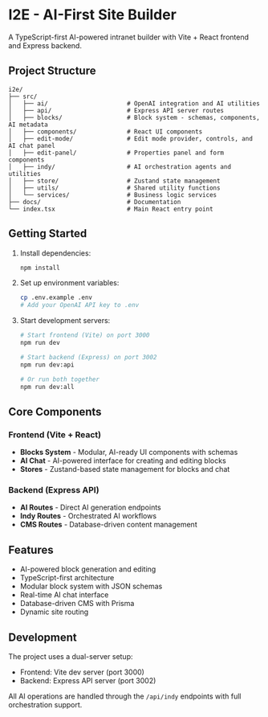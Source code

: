 # I2E - AI-First Site Builder

A TypeScript-first AI-powered intranet builder with Vite + React frontend and Express backend.

## Project Structure

```
i2e/
├── src/
│   ├── ai/                      # OpenAI integration and AI utilities
│   ├── api/                     # Express API server routes
│   ├── blocks/                  # Block system - schemas, components, AI metadata
│   ├── components/              # React UI components
│   ├── edit-mode/               # Edit mode provider, controls, and AI chat panel
│   ├── edit-panel/              # Properties panel and form components
│   ├── indy/                    # AI orchestration agents and utilities
│   ├── store/                   # Zustand state management
│   ├── utils/                   # Shared utility functions
│   └── services/                # Business logic services
├── docs/                        # Documentation
└── index.tsx                    # Main React entry point
```

## Getting Started

1. Install dependencies:
   ```bash
   npm install
   ```

2. Set up environment variables:
   ```bash
   cp .env.example .env
   # Add your OpenAI API key to .env
   ```

3. Start development servers:
   ```bash
   # Start frontend (Vite) on port 3000
   npm run dev
   
   # Start backend (Express) on port 3002
   npm run dev:api
   
   # Or run both together
   npm run dev:all
   ```

## Core Components

### Frontend (Vite + React)
- **Blocks System** - Modular, AI-ready UI components with schemas
- **AI Chat** - AI-powered interface for creating and editing blocks
- **Stores** - Zustand-based state management for blocks and chat

### Backend (Express API)
- **AI Routes** - Direct AI generation endpoints
- **Indy Routes** - Orchestrated AI workflows
- **CMS Routes** - Database-driven content management

## Features

- AI-powered block generation and editing
- TypeScript-first architecture
- Modular block system with JSON schemas
- Real-time AI chat interface
- Database-driven CMS with Prisma
- Dynamic site routing

## Development

The project uses a dual-server setup:
- Frontend: Vite dev server (port 3000)
- Backend: Express API server (port 3002)

All AI operations are handled through the `/api/indy` endpoints with full orchestration support. 